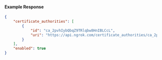 <!-- Code generated for API Clients. DO NOT EDIT. -->

#### Example Response

```json
{
	"certificate_authorities": [
		{
			"id": "ca_2pvhIybQbqZ9TRlqbw8HnIBLCcL",
			"uri": "https://api.ngrok.com/certificate_authorities/ca_2pvhIybQbqZ9TRlqbw8HnIBLCcL"
		}
	],
	"enabled": true
}
```
